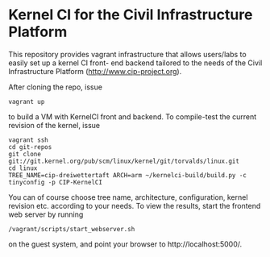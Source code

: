 # Kernel CI for the Civil Infrastructure Platform #

This repository provides vagrant infrastructure that allows users/labs
to easily set up a kernel CI front- end backend tailored to the needs
of the Civil Infrastructure Platform (http://www.cip-project.org).

After cloning the repo, issue

	vagrant up

to build a VM with KernelCI front and backend. To compile-test the
current revision of the kernel, issue

	vagrant ssh
	cd git-repos
	git clone git://git.kernel.org/pub/scm/linux/kernel/git/torvalds/linux.git
	cd linux
	TREE_NAME=cip-dreiwettertaft ARCH=arm ~/kernelci-build/build.py -c tinyconfig -p CIP-KernelCI

You can of course choose tree name, architecture, configuration, kernel revision
etc. according to your needs. To view the results, start the frontend web server
by running

	/vagrant/scripts/start_webserver.sh

on the guest system, and point your browser to http://localhost:5000/.
